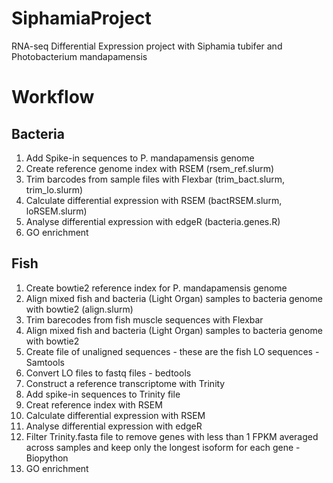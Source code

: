 # SiphamiaProject
RNA-seq Differential Expression project with Siphamia tubifer and Photobacterium mandapamensis

# Workflow
## Bacteria
1. Add Spike-in sequences to P. mandapamensis genome
2. Create reference genome index with RSEM (rsem_ref.slurm)
3. Trim barcodes from sample files with Flexbar (trim_bact.slurm, trim_lo.slurm)
4. Calculate differential expression with RSEM (bactRSEM.slurm, loRSEM.slurm)
5. Analyse differential expression with edgeR (bacteria.genes.R)
6. GO enrichment

## Fish
1. Create bowtie2 reference index for P. mandapamensis genome
2. Align mixed fish and bacteria (Light Organ) samples to bacteria genome with bowtie2 (align.slurm)
2. Trim barecodes from fish muscle sequences with Flexbar
3. Align mixed fish and bacteria (Light Organ) samples to bacteria genome with bowtie2
4. Create file of unaligned sequences - these are the fish LO sequences - Samtools
5. Convert LO files to fastq files - bedtools
6. Construct a reference transcriptome with Trinity
7. Add spike-in sequences to Trinity file
8. Creat reference index with RSEM 
9. Calculate differential expression with RSEM 
10. Analyse differential expression with edgeR
11. Filter Trinity.fasta file to remove genes with less than 1 FPKM averaged across samples and keep only the longest isoform for each gene - Biopython
12. GO enrichment
